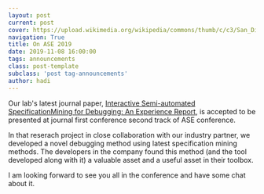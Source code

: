 ```yaml
---
layout: post
current: post
cover: https://upload.wikimedia.org/wikipedia/commons/thumb/c/c3/San_Diego_Reflecting_Pond.jpg/1024px-San_Diego_Reflecting_Pond.jpg
navigation: True
title: On ASE 2019
date: 2019-11-08 16:00:00
tags: announcements
class: post-template
subclass: 'post tag-announcements'
author: hadi
---
```


Our lab's latest journal paper, [Interactive Semi-automated SpecificationMining for Debugging: An Experience Report](https://arxiv.org/pdf/1905.02245.pdf), is accepted to be presented at journal first conference second track of ASE conference. 

In that reserach project in close collaboration with our industry partner, we developed a novel debugging method using latest specification mining methods. The developers in the company found this method (and the tool developed along with it) a valuable asset and a useful asset in their toolbox.

I am looking forward to see you all in the conference and have some chat about it.